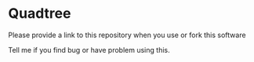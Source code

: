 Quadtree
========

Please provide a link to this repository when you use or fork this software

Tell me if you find bug or have problem using this.
